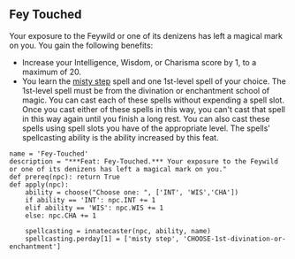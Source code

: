 ## Fey Touched
Your exposure to the Feywild or one of its denizens has left a magical mark on you. You gain the following benefits:

* Increase your Intelligence, Wisdom, or Charisma score by 1, to a maximum of 20.
* You learn the [misty step](http://azgaarnoth.tedneward.com/magic/spells/misty-step) spell and one 1st-level spell of your choice. The 1st-level spell must be from the divination or enchantment school of magic. You can cast each of these spells without expending a spell slot. Once you cast either of these spells in this way, you can't cast that spell in this way again until you finish a long rest. You can also cast these spells using spell slots you have of the appropriate level. The spells' spellcasting ability is the ability increased by this feat.

```
name = 'Fey-Touched'
description = "***Feat: Fey-Touched.*** Your exposure to the Feywild or one of its denizens has left a magical mark on you."
def prereq(npc): return True
def apply(npc):
    ability = choose("Choose one: ", ['INT', 'WIS','CHA'])
    if ability == 'INT': npc.INT += 1
    elif ability == 'WIS': npc.WIS += 1
    else: npc.CHA += 1

    spellcasting = innatecaster(npc, ability, name)
    spellcasting.perday[1] = ['misty step', 'CHOOSE-1st-divination-or-enchantment']
```
